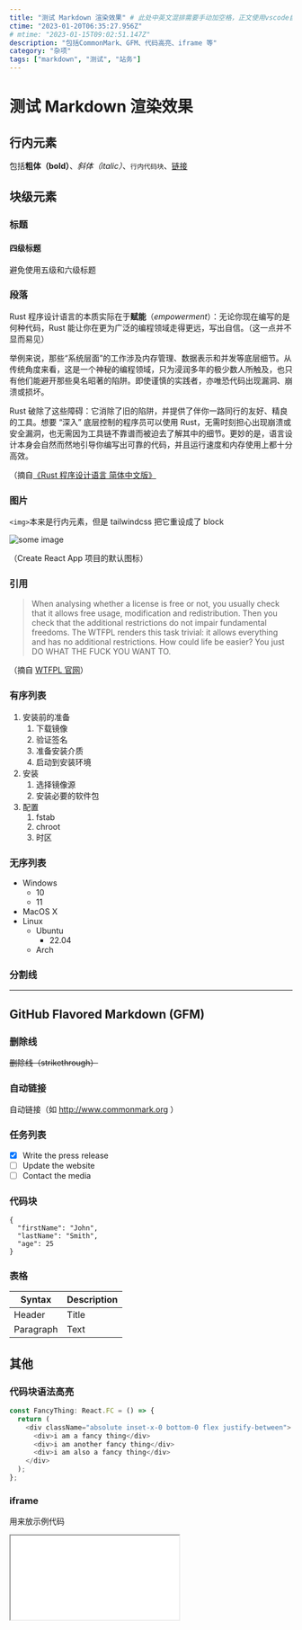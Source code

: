 ```yaml
---
title: "测试 Markdown 渲染效果" # 此处中英文混排需要手动加空格，正文使用vscode自动加空格所以不用手动
ctime: "2023-01-20T06:35:27.956Z"
# mtime: "2023-01-15T09:02:51.147Z"
description: "包括CommonMark、GFM、代码高亮、iframe 等"
category: "杂项"
tags: ["markdown", "测试", "站务"]
---
```


# 测试 Markdown 渲染效果

## 行内元素

包括**粗体（bold）**、_斜体（italic）_、`行内代码块`、[链接](#)

## 块级元素

### 标题

#### 四级标题

避免使用五级和六级标题

### 段落

Rust 程序设计语言的本质实际在于**赋能**（_empowerment_）：无论你现在编写的是何种代码，Rust 能让你在更为广泛的编程领域走得更远，写出自信。（这一点并不显而易见）

举例来说，那些“系统层面”的工作涉及内存管理、数据表示和并发等底层细节。从传统角度来看，这是一个神秘的编程领域，只为浸润多年的极少数人所触及，也只有他们能避开那些臭名昭著的陷阱。即使谨慎的实践者，亦唯恐代码出现漏洞、崩溃或损坏。

Rust 破除了这些障碍：它消除了旧的陷阱，并提供了伴你一路同行的友好、精良的工具。想要 “深入” 底层控制的程序员可以使用 Rust，无需时刻担心出现崩溃或安全漏洞，也无需因为工具链不靠谱而被迫去了解其中的细节。更妙的是，语言设计本身会自然而然地引导你编写出可靠的代码，并且运行速度和内存使用上都十分高效。

（摘自[《Rust 程序设计语言 简体中文版》](https://kaisery.github.io/trpl-zh-cn/foreword.html)

### 图片

`<img>`本来是行内元素，但是 tailwindcss 把它重设成了 block

![some image](./assets/reacticon.ico)

（Create React App 项目的默认图标）

### 引用

> When analysing whether a license is free or not, you usually check that it allows free usage, modification and redistribution. Then you check that the additional restrictions do not impair fundamental freedoms. The WTFPL renders this task trivial: it allows everything and has no additional restrictions. How could life be easier? You just DO WHAT THE FUCK YOU WANT TO.

（摘自 [WTFPL 官网](http://www.wtfpl.net/about/)）

### 有序列表

1. 安装前的准备
   1. 下载镜像
   2. 验证签名
   3. 准备安装介质
   4. 启动到安装环境
2. 安装
   1. 选择镜像源
   2. 安装必要的软件包
3. 配置
   1. fstab
   2. chroot
   3. 时区

### 无序列表

- Windows
  - 10
  - 11
- MacOS X
- Linux
  - Ubuntu
    - 22.04
  - Arch

### 分割线

---

## GitHub Flavored Markdown (GFM)

### 删除线

~~删除线（strikethrough）~~

### 自动链接

自动链接（如 http://www.commonmark.org ）

### 任务列表

- [x] Write the press release
- [ ] Update the website
- [ ] Contact the media

### 代码块

```
{
  "firstName": "John",
  "lastName": "Smith",
  "age": 25
}
```

### 表格

| Syntax    | Description |
| --------- | ----------- |
| Header    | Title       |
| Paragraph | Text        |

## 其他

### 代码块语法高亮

```typescript
const FancyThing: React.FC = () => {
  return (
    <div className="absolute inset-x-0 bottom-0 flex justify-between">
      <div>i am a fancy thing</div>
      <div>i am another fancy thing</div>
      <div>i am also a fancy thing</div>
    </div>
  );
};
```

### iframe

用来放示例代码

<iframe src="./fuc.html"></iframe>
